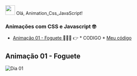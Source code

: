 <div align="cemnter">
   <img src="https://raw.githubusercontent.com/iampavangandhi/iampavangandhi/master/gifs/Hi.gif" width="30px"> Olá, Animation_Css_JavaScript! </h2>
</div>

### Animações com CSS e Javascript 🤓
* [ Animação 01 - Foguete ](#id00) 👩‍🚀🚀       👉 * CODIGO * [ Meu código ](https://github.com/MichelKitundi/Animation_Css_JavaScript/tree/main/ani_foguete)



##   Animação  01 - Foguete <a name="id00"></a>
![ Dia 01 ](https://user-images.githubusercontent.com/72812066/149570540-778046c8-8673-43ea-9c9e-5f567eebd823.gif)

